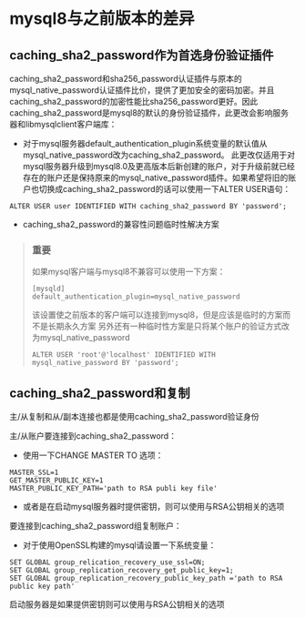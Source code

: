 # mysql8与之前版本的差异



## caching_sha2_password作为首选身份验证插件

caching_sha2_password和sha256_password认证插件与原本的mysql_native_password认证插件比价，提供了更加安全的密码加密。并且caching_sha2_password的加密性能比sha256_password更好。因此caching_sha2_password是mysql8的默认的身份验证插件，此更改会影响服务器和libmysqlclient客户端库：
- 对于mysql服务器default_authentication_plugin系统变量的默认值从mysql_native_password改为caching_sha2_password。
此更改仅适用于对mysql服务器升级到mysql8.0及更高版本后新创建的账户，对于升级前就已经存在的账户还是保持原来的mysql_native_password插件。如果希望将旧的账户也切换成caching_sha2_password的话可以使用一下ALTER USER语句：
```
ALTER USER user IDENTIFIED WITH caching_sha2_password BY 'password';
```
- caching_sha2_password的兼容性问题临时性解决方案
> ### 重要
> 如果mysql客户端与mysql8不兼容可以使用一下方案：
> ```
> [mysqld]
> default_authentication_plugin=mysql_native_password
> ```
> 该设置使之前版本的客户端可以连接到mysql8，但是应该是临时的方案而不是长期永久方案
> 另外还有一种临时性方案是只将某个账户的验证方式改为mysql_native_password
> ```
> ALTER USER 'root'@'localhost' IDENTIFIED WITH mysql_native_password BY 'password';
> ```

## caching_sha2_password和复制
主/从复制和从/副本连接也都是使用caching_sha2_password验证身份

主/从账户要连接到caching_sha2_password：
- 使用一下CHANGE MASTER TO 选项：
```
MASTER_SSL=1
GET_MASTER_PUBLIC_KEY=1
MASTER_PUBLIC_KEY_PATH='path to RSA publi key file'
```
- 或者是在启动mysql服务器时提供密钥，则可以使用与RSA公钥相关的选项

要连接到caching_sha2_password组复制账户：

- 对于使用OpenSSL构建的mysql请设置一下系统变量：
```
SET GLOBAL group_relication_recovery_use_ssl=ON;
SET GLOBAL group_replication_recovery_get_public_key=1;
SET GLOBAL group_replication_recovery_public_key_path ='path to RSA public key path'
```
启动服务器是如果提供密钥则可以使用与RSA公钥相关的选项